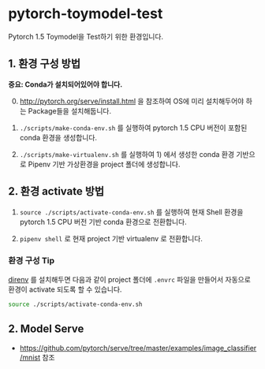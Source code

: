 # pytorch-toymodel-test

Pytorch 1.5 Toymodel을 Test하기 위한 환경입니다.

## 1. 환경 구성 방법

**중요: Conda가 설치되어있어야 합니다.**

0) http://pytorch.org/serve/install.html 을 참조하여 OS에 미리 설치해두어야 하는 Package들을 설치해둡니다.

1) `./scripts/make-conda-env.sh` 를 실행하여 pytorch 1.5 CPU 버전이 포함된 conda 환경을 생성합니다.

2) `./scripts/make-virtualenv.sh` 를 실행하여 1) 에서 생성한 conda 환경 기반으로 Pipenv 기반 가상환경을 project 폴더에 생성합니다.

## 2. 환경 activate 방법

1) `source ./scripts/activate-conda-env.sh` 를 실행하여 현재 Shell 환경을 pytorch 1.5 CPU 버전 기반 conda 환경으로 전환합니다.

2) `pipenv shell` 로 현재 project 기반 virtualenv 로 전환합니다.

### 환경 구성 Tip

[direnv](https://direnv.net/) 를 설치해두면 다음과 같이 project 폴더에 `.envrc` 파일을 만들어서 자동으로 환경이 activate 되도록 할 수 있습니다.

```bash
source ./scripts/activate-conda-env.sh
```


## 2. Model Serve

* https://github.com/pytorch/serve/tree/master/examples/image_classifier/mnist 참조
